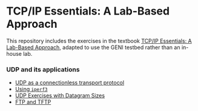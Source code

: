 # TCP/IP Essentials: A Lab-Based Approach

This repository includes the exercises in the textbook [TCP/IP Essentials: A Lab-Based Approach](https://www.amazon.com/TCP-IP-Essentials-Lab-Based-Approach/dp/052160124X), adapted to use the GENI testbed rather than an in-house lab.


### UDP and its applications

* [UDP as a connectionless transport protocol](el5373-lab5-5z.md)
* [Using `iperf3`](el5373-lab5-55.md)
* [UDP Exercises with Datagram Sizes](el5373-lab5-56.md)
* [FTP and TFTP](el5373-lab5-58.md)
